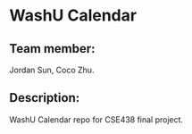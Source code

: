 # WashU Calendar
## Team member:
Jordan Sun, Coco Zhu.
## Description:
WashU Calendar repo for CSE438 final project.
